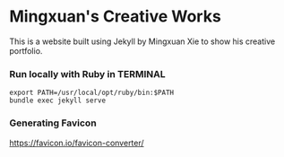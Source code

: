 # Mingxuan's Creative Works

This is a website built using Jekyll by Mingxuan Xie to show his creative portfolio.

### Run locally with Ruby in TERMINAL
```
export PATH=/usr/local/opt/ruby/bin:$PATH
bundle exec jekyll serve
```
### Generating Favicon
https://favicon.io/favicon-converter/
